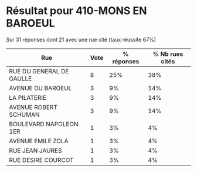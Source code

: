 # Résultat pour 410-MONS EN BAROEUL

Sur 31 réponses dont 21 avec une rue cité (taux réussite 67%)

| Rue | Vote | % réponses | % Nb rues cités|
|-----|------|------------|----------------|
| RUE DU GENERAL DE GAULLE | 8 | 25% | 38%|
| AVENUE DU BAROEUL | 3 | 9% | 14%|
| LA PILATERIE | 3 | 9% | 14%|
| AVENUE ROBERT SCHUMAN | 3 | 9% | 14%|
| BOULEVARD NAPOLEON 1ER | 1 | 3% | 4%|
| AVENUE EMILE ZOLA | 1 | 3% | 4%|
| RUE JEAN JAURES | 1 | 3% | 4%|
| RUE DESIRE COURCOT | 1 | 3% | 4%|
